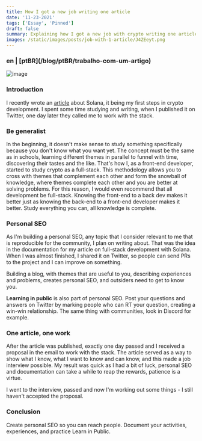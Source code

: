```yaml
---
title: How I got a new job writing one article
date: '11-23-2021'
tags: ['Essay', 'Pinned']
draft: false
summary: Explaining how I got a new job with crypto writing one article about what I learning.
images: /static/images/posts/job-with-1-article/J4ZEeyt.png
---
```


<h3>en | [ptBR](/blog/ptBR/trabalho-com-um-artigo)</h3>

![image](/static/images/posts/job-with-1-article/J4ZEeyt.png)

### Introduction

I recently wrote an [article](/blog/fullstack-development-solana) about Solana, it being my first steps in crypto development. I spent some time studying and writing, when I published it on Twitter, one day later they called me to work with the stack.

### Be generalist

In the beginning, it doesn't make sense to study something specifically because you don't know what you want yet. The concept must be the same as in schools, learning different themes in parallel to funnel with time, discovering their tastes and the like. That's how I, as a front-end developer, started to study crypto as a full-stack. This methodology allows you to cross with themes that complement each other and form the snowball of knowledge, where themes complete each other and you are better at solving problems. For this reason, I would even recommend that all development be full-stack. Knowing the front-end to a back dev makes it better just as knowing the back-end to a front-end developer makes it better. Study everything you can, all knowledge is complete.

### Personal SEO

As I'm building a personal SEO, any topic that I consider relevant to me that is reproducible for the community, I plan on writing about. That was the idea in the documentation for my article on full-stack development with Solana. When I was almost finished, I shared it on Twitter, so people can send PRs to the project and I can improve on something.

Building a blog, with themes that are useful to you, describing experiences and problems, creates personal SEO, and outsiders need to get to know you.

**Learning in public** is also part of personal SEO. Post your questions and answers on Twitter by marking people who can RT your question, creating a win-win relationship. The same thing with communities, look in Discord for example.

### One article, one work

After the article was published, exactly one day passed and I received a proposal in the email to work with the stack. The article served as a way to show what I know, what I want to know and can know, and this made a job interview possible. My result was quick as I had a bit of luck, personal SEO and documentation can take a while to reap the rewards, patience is a virtue.

I went to the interview, passed and now I'm working out some things - I still haven't accepted the proposal.

### Conclusion

Create personal SEO so you can reach people. Document your activities, experiences, and practice Learn in Public.
